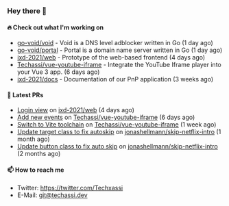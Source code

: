### Hey there 👋

#### 🔥 Check out what I'm working on


- [go-void/void](https://github.com/go-void/void) - Void is a DNS level adblocker written in Go (1 day ago)
- [go-void/portal](https://github.com/go-void/portal) - Portal is a domain name server written in Go (1 day ago)
- [ixd-2021/web](https://github.com/ixd-2021/web) - Prototype of the web-based frontend (4 days ago)
- [Techassi/vue-youtube-iframe](https://github.com/Techassi/vue-youtube-iframe) - Integrate the YouTube Iframe player into your Vue 3 app. (6 days ago)
- [ixd-2021/docs](https://github.com/ixd-2021/docs) - Documentation of our PnP application (3 weeks ago)

#### 🧪 Latest PRs


- [Login view](https://github.com/ixd-2021/web/pull/1) on [ixd-2021/web](https://github.com/ixd-2021/web) (4 days ago)
- [Add new events](https://github.com/Techassi/vue-youtube-iframe/pull/8) on [Techassi/vue-youtube-iframe](https://github.com/Techassi/vue-youtube-iframe) (6 days ago)
- [Switch to Vite toolchain](https://github.com/Techassi/vue-youtube-iframe/pull/7) on [Techassi/vue-youtube-iframe](https://github.com/Techassi/vue-youtube-iframe) (1 week ago)
- [Update target class to fix autoskip](https://github.com/jonashellmann/skip-netflix-intro/pull/2) on [jonashellmann/skip-netflix-intro](https://github.com/jonashellmann/skip-netflix-intro) (1 month ago)
- [Update button class to fix auto skip](https://github.com/jonashellmann/skip-netflix-intro/pull/1) on [jonashellmann/skip-netflix-intro](https://github.com/jonashellmann/skip-netflix-intro) (2 months ago)

#### 📫 How to reach me

- Twitter: https://twitter.com/Techxassi
- E-Mail: git@techassi.dev